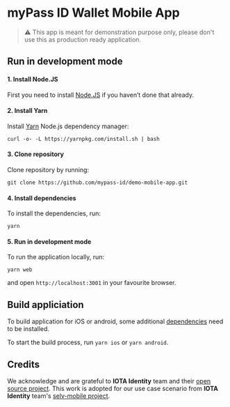 # myPass ID Wallet Mobile App

> ⚠️ This app is meant for demonstration purpose only, please don't use this as production ready application.
## Run in development mode

#### 1. Install Node.JS

First you need to install [Node.JS](https://nodejs.org) if you haven’t done that already.

#### 2. Install Yarn

Install [Yarn](https://yarnpkg.com/) Node.js dependency manager:

```
curl -o- -L https://yarnpkg.com/install.sh | bash
```

#### 3. Clone repository

Clone repository by running:

```
git clone https://github.com/mypass-id/demo-mobile-app.git
```

#### 4. Install dependencies

To install the dependencies, run:

```
yarn
```

#### 5. Run in development mode

To run the application locally, run:

```
yarn web
```

and open `http://localhost:3001` in your favourite browser.

## Build appliciation

To build application for iOS or android, some additional [dependencies](https://capacitor.ionicframework.com/docs/getting-started/dependencies) need to be installed.

To start the build process, run `yarn ios` or `yarn android`.

## Credits
We acknowledge and are grateful to **IOTA Identity** team and their [open source project](https://github.com/iotaledger/identity.rs). This work is adopted for our use case scenario from **IOTA Identity** team's [selv-mobile project](https://github.com/iotaledger/selv-mobile).
